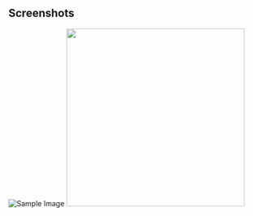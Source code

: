 ## Screenshots
![Sample Image](pic1.png)
<img src = "ScoreUpdater/app/src/main/res/drawable/pic1.png" height = "350"/>   
